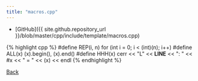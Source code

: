 ```yaml
---
title: "macros.cpp"
---
```


- [GitHub]({{ site.github.repository_url }}/blob/master/cpp/include/template/macros.cpp)

{% highlight cpp %}
#define REP(i, n) for (int i = 0; i < (int)(n); i++)
#define ALL(x) (x).begin(), (x).end()
#define HHH(x) cerr << "L" << __LINE__ << ": " << #x << " = " << (x) << endl
{% endhighlight %}

[Back](../..)
